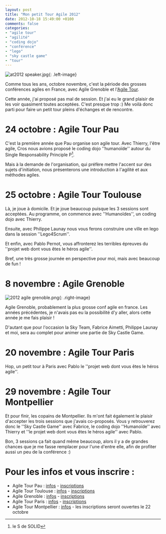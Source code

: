 ```yaml
---
layout: post
title: "Mon petit Tour Agile 2012"
date: 2012-10-18 15:49:00 +0100
comments: false
categories: 
- "agile tour"
- "agilité"
- "coding dojo"
- "conférence"
- "lego"
- "sky castle game"
- "tour"
---
```

![at2012 speaker.jpg](https://blog.crafting-labs.fr/images/logo/.at2012_speaker_s.jpg){: .left-image}

Comme tous les ans, octobre novembre, c'est la période des grosses conférences agiles en France, avec Agile Grenoble et l'[Agile Tour](http://www.agiletour.org).

Cette année, j'ai proposé pas mal de session. Et j'ai eu le grand plaisir de les voir quasiment toutes acceptées. C'est presque trop :)
Me voilà donc parti pour faire un petit tour pleins d'échanges et de rencontre.


# 24 octobre : Agile Tour Pau

C'est la première année que Pau organise son agile tour.
Avec Thierry, l'être agile, Cros nous avions proposé le coding dojo ''humanoïde'' autour du Single Responsability Principle P[^1].

Mais à la demande de l'organisation, qui préfère mettre l'accent sur des sujets d'initiation, nous présenterons une introduction à l'agilité et aux méthodes agiles.


# 25 octobre : Agile Tour Toulouse
Là, je joue à domicile. Et je joue beaucoup puisque les 3 sessions sont acceptées.
Au programme, on commence avec ''Humanoïdes'', un coding dojo avec Thierry.

Ensuite, avec Philippe Launay nous vous ferons construire une ville en lego dans la session ''Lego4Scrum''.

Et enfin, avec Pablo Pernot, vous affronterez les terribles épreuves du ''projet web dont vous êtes le héros agile''.

Bref, une très grosse journée en perspective pour moi, mais avec beaucoup de fun !


# 8 novembre : Agile Grenoble
![2012 agile grenoble.png](https://blog.crafting-labs.fr/images/logo/2012_agile_grenoble.png){: .right-image}

Agile Grenoble, probablement la plus grosse conf agile en france.
Les années précédentes, je n'avais pas eu la possibilité d'y aller, alors cette année je me fais plaisir !

D'autant que pour l'occasion la Sky Team, Fabrice Aimetti, Philippe Launay et moi, sera au complet pour animer une partie de Sky Castle Game.


#  20 novembre : Agile Tour Paris
Hop, un petit tour à Paris avec Pablo le ''projet web dont vous êtes le héros agile''.


# 29 novembre : Agile Tour Montpellier
Et pour finir, les copains de Montpellier. Ils m'ont fait également le plaisir d'accepter les trois sessions que j'avais co-proposés. 
Vous y retrouverez donc le ''Sky Castle Game'' avec Fabrice, le coding dojo ''Humanoïde'' avec Thierry et ''le projet web dont vous êtes le héros agile'' avec Pablo.

Bon, 3 sessions ça fait quand même beaucoup, alors il y a de grandes chances que je me fasse remplacer pour l'une d'entre elle, afin de profiter aussi un peu de la conférence :)

# Pour les infos et vous inscrire :
* Agile Tour Pau : [infos](http://www.pyrenees-agile.org/agile-tour-pau-2012/) - [inscriptions](http://agiletourpau2012.eventbrite.fr/)
* Agile Tour Toulouse : [infos](http://tour.agiletoulouse.fr/) - [inscriptions](http://agiletoulouse.fr/boutique/catalog/product_info.php?products_id=37)
* Agile Grenoble : [infos](http://2012.agile-grenoble.org/home) - [inscriptions](https://www.weezevent.com/agile-grenoble-2012)
* Agile Tour Paris : [infos](http://at2012.agiletour.org/fr/paris.html) - [inscriptions](https://msevents.microsoft.com/cui/EventDetail.aspx?culture=fr-FR&EventID=1032529836&IO=tlPdy5PRvfiID3Hib50u8w%3d%3d)
* Agile Tour Montpellier : [infos](http://at2012.agiletour.org/fr/Montpellier.html) - les inscriptions seront ouvertes le 22 octobre


[^1]: le S de SOLID
